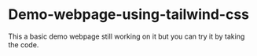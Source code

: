# Demo-webpage-using-tailwind-css
This a basic demo webpage still working on it but you can try it by taking the code. 
